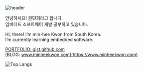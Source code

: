 
![header](https://capsule-render.vercel.app/api?type=slice&color=323C73&height=100&section=header&text=Embedded%20Software&fontSize=80&animation=twinkling&fontColor=D5C2EE)
<!--![header](https://capsule-render.vercel.app/api?type=slice&color=323C73&height=100&section=header&text=Hi!%20I'm%20Min-hee&fontSize=90&animation=twinkling&fontColor=D5C2EE) -->

안녕하세요! 권민희라고 합니다.  
임베디드 소프트웨어 개발 공부하고 있습니다. 

Hi, there! I’m min-hee Kwon from South Korea.  
I’m currently learning embedded software.    

[PORTFOLIO: gist.github.com](https://gist.github.com/Minhee713/5ee6d2f3a58d26c166545645942f6409)   
[BLOG: www.minheekwon.com](https://www.minheekwon.com)  


![Top Langs](https://github-readme-stats.vercel.app/api/top-langs/?username=Minhee713&layout=compact)  





 <!--
**Minhee713/Minhee713** is a ✨ _special_ ✨ repository because its `README.md` (this file) appears on your GitHub profile.

Here are some ideas to get you started:

- 🔭 I’m currently working on ...
- 🌱 I’m currently learning ...
- 👯 I’m looking to collaborate on ...
- 🤔 I’m looking for help with ...
- 💬 Ask me about ...
- 📫 How to reach me: ...
- 😄 Pronouns: ...
- ⚡ Fun fact: ...
-->
